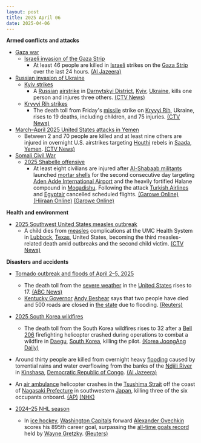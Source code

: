 ```yaml
---
layout: post
title: 2025 April 06
date: 2025-04-06
---
```



**Armed conflicts and attacks**

* [Gaza war](https://en.wikipedia.org/wiki/Gaza_war "Gaza war")
  + [Israeli invasion of the Gaza Strip](https://en.wikipedia.org/wiki/Israeli_invasion_of_the_Gaza_Strip "Israeli invasion of the Gaza Strip")
    - At least 46 people are killed in [Israeli](https://en.wikipedia.org/wiki/Israel "Israel") strikes on the [Gaza Strip](https://en.wikipedia.org/wiki/Gaza_Strip "Gaza Strip") over the last 24 hours. [(Al Jazeera)](https://www.aljazeera.com/news/liveblog/2025/4/6/live-israel-kills-30-in-gaza-outrage-grows-over-killings-of-15-medics)
* [Russian invasion of Ukraine](https://en.wikipedia.org/wiki/Russian_invasion_of_Ukraine "Russian invasion of Ukraine")
  + [Kyiv strikes](https://en.wikipedia.org/wiki/Kyiv_strikes_%282022%E2%80%93present%29 "Kyiv strikes (2022–present)")
    - A [Russian](https://en.wikipedia.org/wiki/Russia "Russia") [airstrike](https://en.wikipedia.org/wiki/Airstrike "Airstrike") in [Darnytskyi District](https://en.wikipedia.org/wiki/Darnytskyi_District "Darnytskyi District"), [Kyiv](https://en.wikipedia.org/wiki/Kyiv "Kyiv"), [Ukraine](https://en.wikipedia.org/wiki/Ukraine "Ukraine"), kills one person and injures three others. [(CTV News)](https://www.ctvnews.ca/world/russia-ukraine-war/article/1-killed-in-russian-attack-on-kyiv-as-death-toll-from-earlier-missile-strike-rises-to-19/)
  + [Kryvyi Rih strikes](https://en.wikipedia.org/wiki/Kryvyi_Rih_strikes_%282022%E2%80%93present%29 "Kryvyi Rih strikes (2022–present)")
    - The death toll from Friday's [missile](https://en.wikipedia.org/wiki/Missile "Missile") strike on [Kryvyi Rih](https://en.wikipedia.org/wiki/Kryvyi_Rih "Kryvyi Rih"), Ukraine, rises to 19 deaths, including children, and 75 injuries. [(CTV News)](https://www.ctvnews.ca/world/russia-ukraine-war/article/1-killed-in-russian-attack-on-kyiv-as-death-toll-from-earlier-missile-strike-rises-to-19/)
* [March–April 2025 United States attacks in Yemen](https://en.wikipedia.org/wiki/March%E2%80%93April_2025_United_States_attacks_in_Yemen "March–April 2025 United States attacks in Yemen")
  + Between 2 and 70 people are killed and at least nine others are injured in overnight U.S. airstrikes targeting [Houthi](https://en.wikipedia.org/wiki/Houthi "Houthi") rebels in [Saada](https://en.wikipedia.org/wiki/Saada "Saada"), [Yemen](https://en.wikipedia.org/wiki/Yemen "Yemen"). [(CTV News)](https://www.ctvnews.ca/world/article/yemen-houthi-rebels-say-us-strikes-kill-2-trumps-bombing-video-suggests-higher-overall-death-toll/)
* [Somali Civil War](https://en.wikipedia.org/wiki/Somali_Civil_War_%282009%E2%80%93present%29 "Somali Civil War (2009–present)")
  + [2025 Shabelle offensive](https://en.wikipedia.org/wiki/2025_Shabelle_offensive "2025 Shabelle offensive")
    - At least eight civilians are injured after [Al-Shabaab militants](https://en.wikipedia.org/wiki/Al-Shabaab_militant "Al-Shabaab militant") launched [mortar shells](https://en.wikipedia.org/wiki/Mortar_shells "Mortar shells") for the second consecutive day targeting [Aden Adde International Airport](https://en.wikipedia.org/wiki/Aden_Adde_International_Airport "Aden Adde International Airport") and the heavily fortified Halane compound in [Mogadishu](https://en.wikipedia.org/wiki/Mogadishu "Mogadishu"). Following the attack [Turkish Airlines](https://en.wikipedia.org/wiki/Turkish_Airlines "Turkish Airlines") and [Egyptair](https://en.wikipedia.org/wiki/Egyptair "Egyptair") cancelled scheduled flights. [(Garowe Online)](https://www.garoweonline.com/en/news/somalia/mortar-attack-near-somalia-presidential-palace-wounds-at-least-six) [(Hiiraan Online)](https://www.hiiraan.com/news4/2025/Apr/201005/mortar_shells_strike_near_halane_compound_and_aden_adde_airport_in_mogadishu.aspx) [(Garowe Online)](https://www.garoweonline.com/en/news/somalia/mogadishu-airport-halane-camp-targeted-in-al-shabaab-mortar-attacks)

**Health and environment**

* [2025 Southwest United States measles outbreak](https://en.wikipedia.org/wiki/2025_Southwest_United_States_measles_outbreak "2025 Southwest United States measles outbreak")
  + A child dies from [measles](https://en.wikipedia.org/wiki/Measles "Measles") complications at the UMC Health System in [Lubbock](https://en.wikipedia.org/wiki/Lubbock "Lubbock"), [Texas](https://en.wikipedia.org/wiki/Texas "Texas"), United States, becoming the third measles-related death amid outbreaks and the second child victim. [(CTV News)](https://www.ctvnews.ca/world/article/us-sees-third-measles-related-death-amid-outbreaks/)

**Disasters and accidents**

* [Tornado outbreak and floods of April 2–5, 2025](https://en.wikipedia.org/wiki/Tornado_outbreak_and_floods_of_April_2%E2%80%935%2C_2025 "Tornado outbreak and floods of April 2–5, 2025")
  + The death toll from the [severe weather](https://en.wikipedia.org/wiki/Tornado_outbreak_and_floods_of_April_2%E2%80%935%2C_2025 "Tornado outbreak and floods of April 2–5, 2025") in the [United States](https://en.wikipedia.org/wiki/United_States "United States") rises to 17. [(ABC News)](https://abcnews.go.com/amp/US/significant-severe-weather-flash-flooding-continue-impacting-south/story?id=120519101)
  + [Kentucky Governor](https://en.wikipedia.org/wiki/Governor_of_Kentucky "Governor of Kentucky") [Andy Beshear](https://en.wikipedia.org/wiki/Andy_Beshear "Andy Beshear") says that two people have died and 500 roads are closed in [the state](https://en.wikipedia.org/wiki/Kentucky "Kentucky") due to flooding. [(Reuters)](https://www.reuters.com/world/us/kentucky-says-2-dead-after-floods-over-dozen-killed-recently-other-us-parts-2025-04-06/)
* [2025 South Korea wildfires](https://en.wikipedia.org/wiki/2025_South_Korea_wildfires "2025 South Korea wildfires")
  + The death toll from the South Korea wildfires rises to 32 after a [Bell 206](https://en.wikipedia.org/wiki/Bell_206 "Bell 206") firefighting helicopter crashed during operations to combat a wildfire in [Daegu](https://en.wikipedia.org/wiki/Daegu "Daegu"), [South Korea](https://en.wikipedia.org/wiki/South_Korea "South Korea"), killing the pilot. [(Korea JoongAng Daily)](https://koreajoongangdaily.joins.com/news/2025-04-06/national/socialAffairs/Pilot-killed-after-firefighting-helicopter-crashes-in-Daegu/2278818)
* Around thirty people are killed from overnight heavy [flooding](https://en.wikipedia.org/wiki/Flood "Flood") caused by torrential rains and water overflowing from the banks of the [Ndjili River](https://en.wikipedia.org/wiki/Ndjili_River "Ndjili River") in [Kinshasa](https://en.wikipedia.org/wiki/Kinshasa "Kinshasa"), [Democratic Republic of Congo](https://en.wikipedia.org/wiki/Democratic_Republic_of_Congo "Democratic Republic of Congo"). [(Al Jazeera)](https://www.aljazeera.com/news/2025/4/6/heavy-floods-in-dr-congos-kinshasa-leave-dozens-dead-destroy-homes)
* An [air ambulance](https://en.wikipedia.org/wiki/Air_ambulance "Air ambulance") helicopter crashes in the [Tsushima Strait](https://en.wikipedia.org/wiki/Tsushima_Strait "Tsushima Strait") off the coast of [Nagasaki Prefecture](https://en.wikipedia.org/wiki/Nagasaki_Prefecture "Nagasaki Prefecture") in southwestern [Japan](https://en.wikipedia.org/wiki/Japan "Japan"), killing three of the six occupants onboard. [(AP)](https://apnews.com/article/japan-ambulance-helicopter-crash-rescue-missing-6cd908d6fb7d77dfdd22789c6aa3d4ba) [(NHK)](https://www3.nhk.or.jp/news/html/20250406/k10014771751000.html)

* [2024–25 NHL season](https://en.wikipedia.org/wiki/2024%E2%80%9325_NHL_season "2024–25 NHL season")
  + In [ice hockey](https://en.wikipedia.org/wiki/Ice_hockey "Ice hockey"), [Washington Capitals](https://en.wikipedia.org/wiki/Washington_Capitals "Washington Capitals") forward [Alexander Ovechkin](https://en.wikipedia.org/wiki/Alexander_Ovechkin "Alexander Ovechkin") scores his 895th career goal, surpassing the [all-time goals record](https://en.wikipedia.org/wiki/List_of_NHL_players_with_500_goals "List of NHL players with 500 goals") held by [Wayne Gretzky](https://en.wikipedia.org/wiki/Wayne_Gretzky "Wayne Gretzky"). [(Reuters)](https://www.reuters.com/sports/nhl/ovechkin-breaks-gretzky-nhls-all-time-goals-record-with-895th-2025-04-06/)
